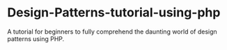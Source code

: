 # Design-Patterns-tutorial-using-php
A tutorial for beginners to fully comprehend the daunting world of design patterns using PHP.
